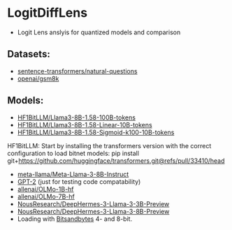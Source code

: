 # LogitDiffLens

- Logit Lens anslyis for quantized models and comparison

## Datasets:
- [sentence-transformers/natural-questions](https://huggingface.co/datasets/sentence-transformers/natural-questions)
- [openai/gsm8k](https://huggingface.co/datasets/openai/gsm8k/viewer/main/train?row=7294)
## Models:
- [HF1BitLLM/Llama3-8B-1.58-100B-tokens](https://huggingface.co/HF1BitLLM/Llama3-8B-1.58-100B-tokens)
- [HF1BitLLM/Llama3-8B-1.58-Linear-10B-tokens](https://huggingface.co/HF1BitLLM/Llama3-8B-1.58-Linear-10B-tokens)
- [HF1BitLLM/Llama3-8B-1.58-Sigmoid-k100-10B-tokens](https://huggingface.co/HF1BitLLM/Llama3-8B-1.58-Sigmoid-k100-10B-tokens)

HF1BitLLM: Start by installing the transformers version with the correct configuration to load bitnet models:
pip install git+https://github.com/huggingface/transformers.git@refs/pull/33410/head

- [meta-llama/Meta-Llama-3-8B-Instruct](https://huggingface.co/meta-llama/Meta-Llama-3-8B-Instruct)
- [GPT-2](https://huggingface.co/docs/transformers/en/model_doc/gpt2) (just for testing code compatability)
- [allenai/OLMo-1B-hf](https://huggingface.co/allenai/OLMo-1B-hf)
- [allenai/OLMo-7B-hf](https://huggingface.co/allenai/OLMo-7B-hf)
- [NousResearch/DeepHermes-3-Llama-3-3B-Preview](https://huggingface.co/NousResearch/DeepHermes-3-Llama-3-3B-Preview)
- [NousResearch/DeepHermes-3-Llama-3-8B-Preview](https://huggingface.co/NousResearch/DeepHermes-3-Llama-3-8B-Preview)
- Loading with [Bitsandbytes](https://huggingface.co/docs/transformers/en/quantization/bitsandbytes) 4- and 8-bit.
